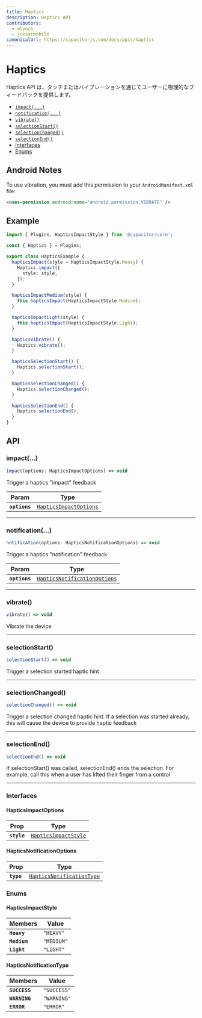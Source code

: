 ```yaml
---
title: Haptics
description: Haptics API
contributors:
  - mlynch
  - jcesarmobile
canonicalUrl: https://capacitorjs.com/docs/apis/haptics
---
```


<plugin-platforms platforms="ios,android"></plugin-platforms>

# Haptics

Haptics API は、タッチまたはバイブレーションを通じてユーザーに物理的なフィードバックを提供します。

<docgen-index>

- [`impact(...)`](#impact)
- [`notification(...)`](#notification)
- [`vibrate()`](#vibrate)
- [`selectionStart()`](#selectionstart)
- [`selectionChanged()`](#selectionchanged)
- [`selectionEnd()`](#selectionend)
- [Interfaces](#interfaces)
- [Enums](#enums)

</docgen-index>

## Android Notes

To use vibration, you must add this permission to your `AndroidManifest.xml` file:

```xml
<uses-permission android:name="android.permission.VIBRATE" />
```

## Example

```typescript
import { Plugins, HapticsImpactStyle } from '@capacitor/core';

const { Haptics } = Plugins;

export class HapticsExample {
  hapticsImpact(style = HapticsImpactStyle.Heavy) {
    Haptics.impact({
      style: style,
    });
  }

  hapticsImpactMedium(style) {
    this.hapticsImpact(HapticsImpactStyle.Medium);
  }

  hapticsImpactLight(style) {
    this.hapticsImpact(HapticsImpactStyle.Light);
  }

  hapticsVibrate() {
    Haptics.vibrate();
  }

  hapticsSelectionStart() {
    Haptics.selectionStart();
  }

  hapticsSelectionChanged() {
    Haptics.selectionChanged();
  }

  hapticsSelectionEnd() {
    Haptics.selectionEnd();
  }
}
```

## API

<docgen-api>
<!--Update the source file JSDoc comments and rerun docgen to update the docs below-->

### impact(...)

```typescript
impact(options: HapticsImpactOptions) => void
```

Trigger a haptics "impact" feedback

| Param         | Type                                                                  |
| ------------- | --------------------------------------------------------------------- |
| **`options`** | <code><a href="#hapticsimpactoptions">HapticsImpactOptions</a></code> |

---

### notification(...)

```typescript
notification(options: HapticsNotificationOptions) => void
```

Trigger a haptics "notification" feedback

| Param         | Type                                                                              |
| ------------- | --------------------------------------------------------------------------------- |
| **`options`** | <code><a href="#hapticsnotificationoptions">HapticsNotificationOptions</a></code> |

---

### vibrate()

```typescript
vibrate() => void
```

Vibrate the device

---

### selectionStart()

```typescript
selectionStart() => void
```

Trigger a selection started haptic hint

---

### selectionChanged()

```typescript
selectionChanged() => void
```

Trigger a selection changed haptic hint. If a selection was
started already, this will cause the device to provide haptic
feedback

---

### selectionEnd()

```typescript
selectionEnd() => void
```

If selectionStart() was called, selectionEnd() ends the selection.
For example, call this when a user has lifted their finger from a control

---

### Interfaces

#### HapticsImpactOptions

| Prop        | Type                                                              |
| ----------- | ----------------------------------------------------------------- |
| **`style`** | <code><a href="#hapticsimpactstyle">HapticsImpactStyle</a></code> |

#### HapticsNotificationOptions

| Prop       | Type                                                                        |
| ---------- | --------------------------------------------------------------------------- |
| **`type`** | <code><a href="#hapticsnotificationtype">HapticsNotificationType</a></code> |

### Enums

#### HapticsImpactStyle

| Members      | Value                 |
| ------------ | --------------------- |
| **`Heavy`**  | <code>"HEAVY"</code>  |
| **`Medium`** | <code>"MEDIUM"</code> |
| **`Light`**  | <code>"LIGHT"</code>  |

#### HapticsNotificationType

| Members       | Value                  |
| ------------- | ---------------------- |
| **`SUCCESS`** | <code>"SUCCESS"</code> |
| **`WARNING`** | <code>"WARNING"</code> |
| **`ERROR`**   | <code>"ERROR"</code>   |

</docgen-api>
